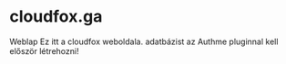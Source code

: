 # cloudfox.ga
Weblap
Ez itt a cloudfox weboldala.
adatbázist az Authme pluginnal kell először létrehozni!

